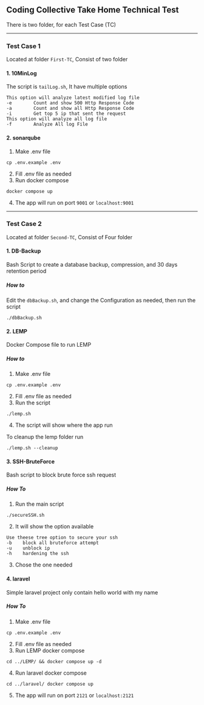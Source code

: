 ## Coding Collective Take Home Technical Test
There is two folder, for each Test Case (TC)

---
### Test Case 1
Located at folder `First-TC`, Consist of two folder
#### 1. 10MinLog
The script is `tailLog.sh`, It have multiple options

```
This option will analyze latest modified log file
-e        Count and show 500 Http Response Code
-a        Count and show all Http Response Code
-i        Get top 5 ip that sent the request
This option will analyze all log file
-f        Analyze All log File
```

#### 2. sonarqube
1. Make .env file
```
cp .env.example .env
```
2. Fill .env file as needed
3. Run  docker compose
```
docker compose up 
```
4. The app will run on port `9001` or `localhost:9001`

---

### Test Case 2
Located at folder `Second-TC`, Consist of Four folder
#### 1. DB-Backup
Bash Script to create a database backup, compression, and 30 days retention period
##### How to 
Edit the `dbBackup.sh`, and change the Configuration as needed, then run the script
```
./dbBackup.sh
```
#### 2. LEMP
Docker Compose file to run LEMP
##### How to
1. Make .env file
```
cp .env.example .env
```
2. Fill .env file as needed
3. Run  the script
```
./lemp.sh
```
4. The script will show where the app run

To cleanup the lemp folder run
```
./lemp.sh --cleanup
```

#### 3. SSH-BruteForce
Bash script to block brute force ssh request
##### How To
1. Run the main script
```
./secureSSH.sh
```
2. It will show the option available
```
Use theese tree option to secure your ssh
-b    block all bruteforce attempt
-u    unblock ip
-h    hardening the ssh
```
3. Chose the one needed

#### 4. laravel
Simple laravel project only contain hello world with my name
##### How To
1. Make .env file
```
cp .env.example .env
```
2. Fill .env file as needed
3. Run LEMP docker compose
```
cd ../LEMP/ && docker compose up -d
```
4. Run laravel docker compose
```
cd ../laravel/ docker compose up 
```
5. The app will run on port `2121`  or `localhost:2121`
